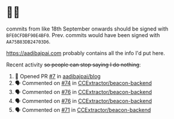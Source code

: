 # 👋🏻
<!--
**aadibajpai/aadibajpai** is a ✨ _special_ ✨ repository because its `README.md` (this file) appears on your GitHub profile.
-->
commits from like 18th September onwards should be signed with `BFE0CFDBF90E4BF0`. Prev. commits would have been signed with `AA75B83DB24703D6`.

https://aadibajpai.com probably contains all the info I'd put here.

Recent activity ~~so people can stop saying I do nothing~~:
<!--START_SECTION:activity-->
1. 💪 Opened PR [#7](https://github.com/aadibajpai/blog/pull/7) in [aadibajpai/blog](https://github.com/aadibajpai/blog)
2. 🗣 Commented on [#74](https://github.com/CCExtractor/beacon-backend/issues/74) in [CCExtractor/beacon-backend](https://github.com/CCExtractor/beacon-backend)
3. 🗣 Commented on [#76](https://github.com/CCExtractor/beacon-backend/issues/76) in [CCExtractor/beacon-backend](https://github.com/CCExtractor/beacon-backend)
4. 🗣 Commented on [#76](https://github.com/CCExtractor/beacon-backend/issues/76) in [CCExtractor/beacon-backend](https://github.com/CCExtractor/beacon-backend)
5. 🗣 Commented on [#71](https://github.com/CCExtractor/beacon-backend/issues/71) in [CCExtractor/beacon-backend](https://github.com/CCExtractor/beacon-backend)
<!--END_SECTION:activity-->

